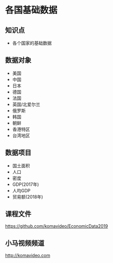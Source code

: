 各国基础数据
==========

## 知识点

* 各个国家的基础数据

## 数据对象

+ 美国
+ 中国
+ 日本
+ 德国
+ 法国
+ 英国/北爱尔兰
+ 俄罗斯
+ 韩国
+ 朝鲜
+ 香港特区
+ 台湾地区

## 数据项目

+ 国土面积
+ 人口
+ 密度
+ GDP(2017年)
+ 人均GDP
+ 贸易额(2018年)

## 课程文件

https://github.com/komavideo/EconomicData2019

## 小马视频频道

http://komavideo.com
